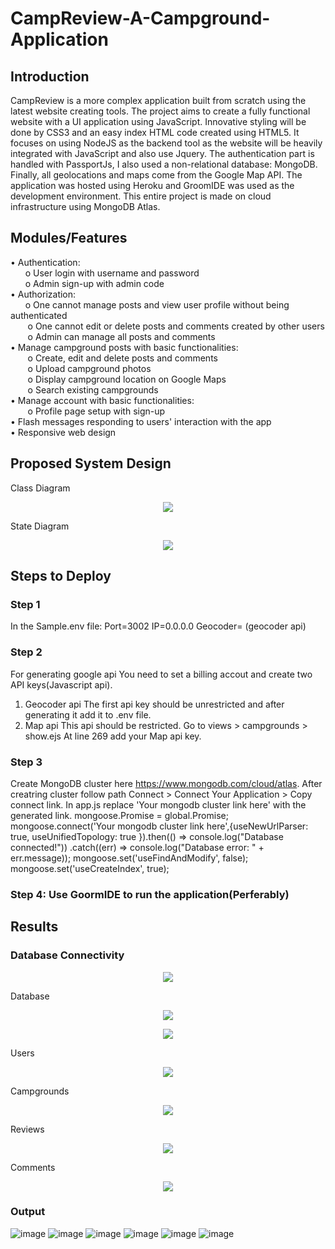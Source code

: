# CampReview-A-Campground-Application

## Introduction

CampReview is a more complex application built from scratch using the latest website creating tools. The project aims to create a fully functional website with a UI application using JavaScript. Innovative styling will be done by CSS3 and an easy index HTML code created using HTML5. It focuses on using NodeJS as the backend tool as the website will be heavily integrated with JavaScript and also use Jquery. The authentication part is handled with PassportJs, I also used a non-relational database: MongoDB. Finally, all geolocations and maps come from the Google Map API.  The application was hosted using Heroku and GroomIDE was used as the development environment. This entire project is made on cloud infrastructure using MongoDB Atlas.

## Modules/Features

• Authentication:  
&nbsp;&nbsp;&nbsp;&nbsp;&nbsp;&nbsp;o	User login with username and password  
&nbsp;&nbsp;&nbsp;&nbsp;&nbsp;&nbsp;o	Admin sign-up with admin code  
•	Authorization:  
&nbsp;&nbsp;&nbsp;&nbsp;&nbsp;&nbsp;o	One cannot manage posts and view user profile without being authenticated  
&nbsp;&nbsp;&nbsp;&nbsp;&nbsp;&nbsp; o	One cannot edit or delete posts and comments created by other users  
&nbsp;&nbsp;&nbsp;&nbsp;&nbsp;&nbsp; o	Admin can manage all posts and comments  
•	Manage campground posts with basic functionalities:  
&nbsp;&nbsp;&nbsp;&nbsp;&nbsp;&nbsp;    o	Create, edit and delete posts and comments  
&nbsp;&nbsp;&nbsp;&nbsp;&nbsp;&nbsp;    o	Upload campground photos  
&nbsp;&nbsp;&nbsp;&nbsp;&nbsp;&nbsp;    o	Display campground location on Google Maps  
&nbsp;&nbsp;&nbsp;&nbsp;&nbsp;&nbsp;    o	Search existing campgrounds  
•	Manage account with basic functionalities:  
&nbsp;&nbsp;&nbsp;&nbsp;&nbsp;&nbsp;    o	Profile page setup with sign-up  
•	Flash messages responding to users' interaction with the app  
•	Responsive web design  

## Proposed System Design 

Class Diagram 

<p align='center'>
    <img src="https://user-images.githubusercontent.com/50113394/148662688-6b437b0e-007b-42f6-ae06-ad6ff15e1f3d.png">
</p>

State Diagram
<p align='center'>
    <img src="https://user-images.githubusercontent.com/50113394/148662695-bb1b84df-4a38-4162-b071-4eee90b057c7.png">
</p>

## Steps to Deploy

### Step 1
In the Sample.env file:
Port=3002
IP=0.0.0.0
Geocoder= (geocoder api)

### Step 2
For generating google api You need to set a billing accout and create two API keys(Javascript api).
1. Geocoder api
The first api key should be unrestricted and after generating it add it to .env file. 
2. Map api
This api should be restricted.
Go to views > campgrounds > show.ejs
At line 269 add your Map api key.

### Step 3
Create MongoDB cluster here https://www.mongodb.com/cloud/atlas.
After creatring cluster follow path Connect > Connect Your Application > Copy connect link. In app.js replace 'Your mongodb cluster link here' with the generated link.
mongoose.Promise = global.Promise;
mongoose.connect('Your mongodb cluster link here',{useNewUrlParser: true, useUnifiedTopology: true
}).then(() => console.log("Database connected!"))
    .catch((err) => console.log("Database error: " + err.message));
mongoose.set('useFindAndModify', false);
mongoose.set('useCreateIndex', true);


### Step 4: Use GoormIDE to run the application(Perferably)

## Results

### Database Connectivity
<p align='center'>
    <img src="https://user-images.githubusercontent.com/50113394/148662780-907630f2-7e7b-4d21-98f2-567c3161e3b4.png">
</p>

Database
<p align='center'>
    <img src="https://user-images.githubusercontent.com/50113394/148662784-8e33c3da-1d9f-4c58-b0e5-772305ccb935.png">
</p>
<p align='center'>
    <img src="https://user-images.githubusercontent.com/50113394/148662787-193da7df-4080-4325-9138-0c4af3097fcb.png">
</p>

Users
<p align='center'>
    <img src="https://user-images.githubusercontent.com/50113394/148662790-b4a3dc39-93ba-4299-83ef-950cbe61781d.png">
</p>

Campgrounds
<p align='center'>
    <img src="https://user-images.githubusercontent.com/50113394/148662793-2fda27de-eeed-4e2b-b8f1-c19b8d5ce519.png">
</p>

Reviews
<p align='center'>
    <img src="https://user-images.githubusercontent.com/50113394/148662799-2a88b19f-b45a-4066-8a3e-71ad6dadd710.png">
</p>

Comments
<p align='center'>
    <img src="https://user-images.githubusercontent.com/50113394/148662801-1725382c-c452-447e-bcf0-4e19607e8233.png">
</p>

### Output
![image](https://user-images.githubusercontent.com/50113394/148662748-96edfa7e-bac0-48af-bfe9-065cc927a072.png)
![image](https://user-images.githubusercontent.com/50113394/148662751-4d6c44e1-8d78-4b2f-a245-8934267357db.png)
![image](https://user-images.githubusercontent.com/50113394/148662752-c204c7ee-cfd2-4efb-b543-80bf28ac92c0.png)
![image](https://user-images.githubusercontent.com/50113394/148662757-759da195-865f-42f0-9bb1-0b5ba5eedc21.png)
![image](https://user-images.githubusercontent.com/50113394/148662760-b88f6d28-e0bc-4e6b-9830-31cbaf8bfccc.png)
![image](https://user-images.githubusercontent.com/50113394/148662765-5728bbb9-e25a-4970-9a54-1f2e7a91282f.png)






